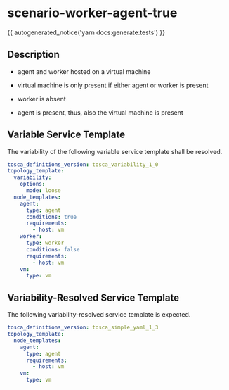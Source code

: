 # scenario-worker-agent-true

{{ autogenerated_notice('yarn docs:generate:tests') }}

## Description

- agent and worker hosted on a virtual machine
- virtual machine is only present if either agent or worker is present
- worker is absent

- agent is present, thus, also the virtual machine is present


## Variable Service Template

The variability of the following variable service template shall be resolved.

```yaml linenums="1"
tosca_definitions_version: tosca_variability_1_0
topology_template:
  variability:
    options:
      mode: loose
  node_templates:
    agent:
      type: agent
      conditions: true
      requirements:
        - host: vm
    worker:
      type: worker
      conditions: false
      requirements:
        - host: vm
    vm:
      type: vm
```



## Variability-Resolved Service Template

The following variability-resolved service template is expected.

```yaml linenums="1"
tosca_definitions_version: tosca_simple_yaml_1_3
topology_template:
  node_templates:
    agent:
      type: agent
      requirements:
        - host: vm
    vm:
      type: vm
```


